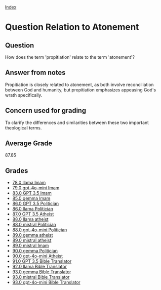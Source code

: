 
[Index](../../index.md)
# Question Relation to Atonement
## Question
How does the term 'propitiation' relate to the term 'atonement'?

## Answer from notes
Propitiation is closely related to atonement, as both involve reconciliation between God and humanity, but propitiation emphasizes appeasing God's wrath specifically.

## Concern used for grading
To clarify the differences and similarities between these two important theological terms.

## Average Grade
87.85

## Grades
 * [78.0 llama Imam](../answers/llama_Imam/Relation_to_Atonement.md)
 * [79.0 gpt-4o-mini Imam](../answers/gpt-4o-mini_Imam/Relation_to_Atonement.md)
 * [83.0 GPT 3.5 Imam](../answers/GPT_3.5_Imam/Relation_to_Atonement.md)
 * [85.0 gemma Imam](../answers/gemma_Imam/Relation_to_Atonement.md)
 * [86.0 GPT 3.5 Politician](../answers/GPT_3.5_Politician/Relation_to_Atonement.md)
 * [86.0 llama Politician](../answers/llama_Politician/Relation_to_Atonement.md)
 * [87.0 GPT 3.5 Atheist](../answers/GPT_3.5_Atheist/Relation_to_Atonement.md)
 * [88.0 llama atheist](../answers/llama_atheist/Relation_to_Atonement.md)
 * [88.0 mistral Politician](../answers/mistral_Politician/Relation_to_Atonement.md)
 * [88.0 gpt-4o-mini Politician](../answers/gpt-4o-mini_Politician/Relation_to_Atonement.md)
 * [89.0 gemma atheist](../answers/gemma_atheist/Relation_to_Atonement.md)
 * [89.0 mistral atheist](../answers/mistral_atheist/Relation_to_Atonement.md)
 * [89.0 mistral Imam](../answers/mistral_Imam/Relation_to_Atonement.md)
 * [90.0 gemma Politician](../answers/gemma_Politician/Relation_to_Atonement.md)
 * [90.0 gpt-4o-mini Atheist](../answers/gpt-4o-mini_Atheist/Relation_to_Atonement.md)
 * [91.0 GPT 3.5 Bible Translator](../answers/GPT_3.5_Bible_Translator/Relation_to_Atonement.md)
 * [92.0 llama Bible Translator](../answers/llama_Bible_Translator/Relation_to_Atonement.md)
 * [93.0 gemma Bible Translator](../answers/gemma_Bible_Translator/Relation_to_Atonement.md)
 * [93.0 mistral Bible Translator](../answers/mistral_Bible_Translator/Relation_to_Atonement.md)
 * [93.0 gpt-4o-mini Bible Translator](../answers/gpt-4o-mini_Bible_Translator/Relation_to_Atonement.md)
